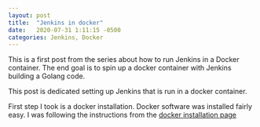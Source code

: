 ```yaml
---
layout: post
title:  "Jenkins in docker"
date:   2020-07-31 1:11:15 -0500
categories: Jenkins, Docker
---
```

This is a first post from the series about how to run Jenkins in a Docker container.
The end goal is to spin up a docker container with Jenkins building a Golang code.

This post is dedicated setting up Jenkins that is run in a docker container.

First step I took is a docker installation. Docker software was installed fairly easy.
I was following the instructions from the [docker installation page](https://docs.docker.com/docker-for-mac/install/)
